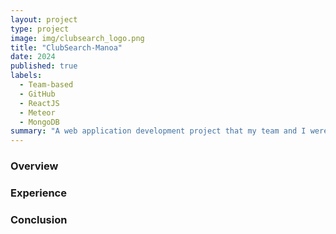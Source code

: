 ```yaml
---
layout: project
type: project
image: img/clubsearch_logo.png
title: "ClubSearch-Manoa"
date: 2024
published: true
labels:
  - Team-based
  - GitHub
  - ReactJS
  - Meteor
  - MongoDB
summary: "A web application development project that my team and I were assigned for ICS 314 Software Engineering class. This web application is designed for students of UH Manoa to explore and learn about the many clubs offered at UH Manoa."
---
```

### Overview

### Experience

### Conclusion
